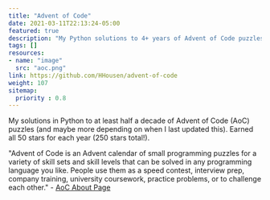 ```yaml
---
title: "Advent of Code"
date: 2021-03-11T22:13:24-05:00
featured: true
description: "My Python solutions to 4+ years of Advent of Code puzzles."
tags: []
resources:
- name: "image"
  src: "aoc.png"
link: https://github.com/HHousen/advent-of-code
weight: 107
sitemap:
  priority : 0.8
---
```


My solutions in Python to at least half a decade of Advent of Code (AoC) puzzles (and maybe more depending on when I last updated this). Earned all 50 stars for each year (250 stars total!).

"Advent of Code is an Advent calendar of small programming puzzles for a variety of skill sets and skill levels that can be solved in any programming language you like. People use them as a speed contest, interview prep, company training, university coursework, practice problems, or to challenge each other." - [AoC About Page](https://adventofcode.com/about)
